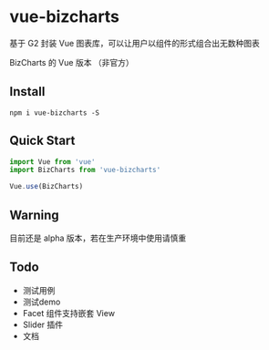 # vue-bizcharts

基于 G2 封装 Vue 图表库，可以让用户以组件的形式组合出无数种图表 

BizCharts 的 Vue 版本 （非官方）


## Install
```
npm i vue-bizcharts -S
```

## Quick Start
``` javascript
import Vue from 'vue'
import BizCharts from 'vue-bizcharts'

Vue.use(BizCharts)
```

## Warning
目前还是 alpha 版本，若在生产环境中使用请慎重

## Todo
* 测试用例
* 测试demo
* Facet 组件支持嵌套 View
* Slider 插件
* 文档